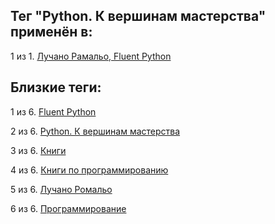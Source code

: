 ## Тег "Python. К вершинам мастерства" применён в:

1 из 1. [Лучано Рамальо, Fluent Python](../Книги/Программирование/Лучано%20Рамальо%20-%20Fluent%20Python.md)

## Близкие теги:

1 из 6. [Fluent Python](./fluent%20python.md)

2 из 6. [Python. К вершинам мастерства](./python.%20к%20вершинам%20мастерства.md)

3 из 6. [Книги](./книги.md)

4 из 6. [Книги по программированию](./книги%20по%20программированию.md)

5 из 6. [Лучано Ромальо](./лучано%20ромальо.md)

6 из 6. [Программирование](./программирование.md)

